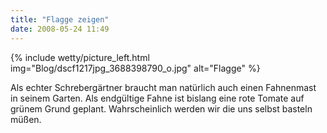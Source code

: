 ```yaml
---
title: "Flagge zeigen"
date: 2008-05-24 11:49
---
```

{% include wetty/picture_left.html img="Blog/dscf1217jpg_3688398790_o.jpg" alt="Flagge" %}

Als echter Schrebergärtner braucht man natürlich auch einen Fahnenmast in seinem Garten. Als endgültige Fahne ist bislang eine rote Tomate auf grünem Grund geplant. Wahrscheinlich werden wir die uns selbst basteln müßen.
